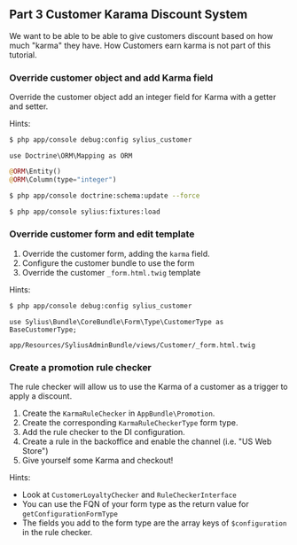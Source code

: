 Part 3 Customer Karama Discount System
--------------------------------------

We want to be able to be able to give customers discount based on how much
"karma" they have. How Customers earn karma is not part of this tutorial.

### Override customer object and add Karma field

Override the customer object add an integer field for Karma with a getter and
setter.

Hints:

```bash
$ php app/console debug:config sylius_customer
```

```
use Doctrine\ORM\Mapping as ORM
```

```php
@ORM\Entity()
@ORM\Column(type="integer")
```

```bash
$ php app/console doctrine:schema:update --force
```

```bash
$ php app/console sylius:fixtures:load
```

### Override customer form and edit template

1. Override the customer form, adding the `karma` field.
2. Configure the customer bundle to use the form
3. Override the customer `_form.html.twig` template

Hints:

```bash
$ php app/console debug:config sylius_customer
```

```
use Sylius\Bundle\CoreBundle\Form\Type\CustomerType as BaseCustomerType;
```

```
app/Resources/SyliusAdminBundle/views/Customer/_form.html.twig
```

### Create a promotion rule checker

The rule checker will allow us to use the Karma of a customer as a trigger to
apply a discount.

1. Create the `KarmaRuleChecker` in `AppBundle\Promotion`.
2. Create the corresponding `KarmaRuleCheckerType` form type.
3. Add the rule checker to the DI configuration.
4. Create a rule in the backoffice and enable the channel (i.e. "US Web
   Store")
5. Give yourself some Karma and checkout!

Hints:

- Look at `CustomerLoyaltyChecker` and `RuleCheckerInterface`
- You can use the FQN of your form type as the return value for
  `getConfigurationFormType`
- The fields you add to the form type are the array keys of `$configuration`
  in the rule checker.
